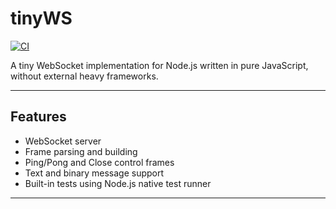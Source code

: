 # tinyWS

[![CI](https://github.com/MarhiievHE/tinyWS/actions/workflows/ci.yml/badge.svg)](https://github.com/MarhiievHE/tinyWS/actions)

A tiny WebSocket implementation for Node.js written in pure JavaScript, without external heavy frameworks.

---

## Features

- WebSocket server
- Frame parsing and building
- Ping/Pong and Close control frames
- Text and binary message support
- Built-in tests using Node.js native test runner

---
